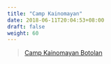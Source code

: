 ```yaml
---
title: "Camp Kainomayan"
date: 2018-06-11T20:04:53+08:00
draft: false
weight: 60
---
```


<div class="fb-page" data-href="https://www.facebook.com/campkainomayan" data-width="555" data-tabs="timeline" data-small-header="false" data-adapt-container-width="true" data-hide-cover="false" data-show-facepile="true"><blockquote cite="https://www.facebook.com/campkainomayan" class="fb-xfbml-parse-ignore"><a href="https://www.facebook.com/campkainomayan">Camp Kainomayan Botolan</a></blockquote></div>
